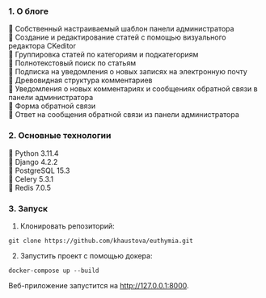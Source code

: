 ### 1. О блоге ###

:small_blue_diamond: Собственный настраиваемый шаблон панели администратора  
:small_blue_diamond: Создание и редактирование статей с помощью визуального редактора CKeditor     
:small_blue_diamond: Группировка статей по категориям и подкатегориям  
:small_blue_diamond: Полнотекстовый поиск по статьям  
:small_blue_diamond: Подписка на уведомления о новых записях на электронную почту  
:small_blue_diamond: Древовидная структура комментариев  
:small_blue_diamond: Уведомления о новых комментариях и сообщениях обратной связи в панели администратора  
:small_blue_diamond: Форма обратной связи  
:small_blue_diamond: Ответ на сообщения обратной связи из панели администратора 

### 2. Основные технологии ###
:small_orange_diamond: Python 3.11.4  
:small_orange_diamond: Django 4.2.2  
:small_orange_diamond: PostgreSQL 15.3  
:small_orange_diamond: Сelery 5.3.1  
:small_orange_diamond: Redis 7.0.5  

### 3. Запуск ###
1. Клонировать репозиторий:
```
git clone https://github.com/khaustova/euthymia.git
```
2. Запустить проект с помощью докера:
```
docker-compose up --build
```
Веб-приложение запустится на http://127.0.0.1:8000.

